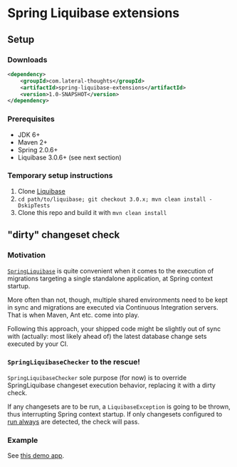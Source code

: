 # Spring Liquibase extensions

## Setup

### Downloads

```xml
<dependency>
    <groupId>com.lateral-thoughts</groupId>
    <artifactId>spring-liquibase-extensions</artifactId>
    <version>1.0-SNAPSHOT</version>
</dependency>
```

### Prerequisites

 * JDK 6+
 * Maven 2+
 * Spring 2.0.6+
 * Liquibase 3.0.6+ (see next section)

### Temporary setup instructions

 1. Clone [Liquibase](https://github.com/liquibase/liquibase)
 1. `cd path/to/liquibase; git checkout 3.0.x; mvn clean install -DskipTests`
 1. Clone this repo and build it with `mvn clean install`

## "dirty" changeset check

### Motivation

[`SpringLiquibase`](http://www.liquibase.org/documentation/spring.html) is quite
convenient when it comes to the execution of migrations targeting a single standalone
application, at Spring context startup.

More often than not, though, multiple shared environments need to be kept in sync
and migrations are executed via Continuous Integration servers. That is when Maven,
Ant etc. come into play.

Following this approach, your shipped code might be slightly out of sync with
(actually: most likely ahead of) the latest database change sets executed by your CI.

### `SpringLiquibaseChecker` to the rescue!

`SpringLiquibaseChecker` sole purpose (for now) is to override SpringLiquibase
changeset execution behavior, replacing it with a dirty check.

If any changesets are to be run, a `LiquibaseException` is going to be thrown, thus
interrupting Spring context startup. If only changesets configured to
[run always](http://www.liquibase.org/documentation/changeset.html) are detected,
the check will pass.

### Example

See [this demo app](https://github.com/LateralThoughts/spring-liquibase-extensions-examples).
